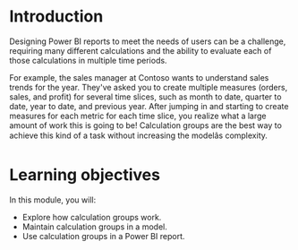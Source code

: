 
# 
# Introduction

Designing Power BI reports to meet the needs of users can be a challenge, requiring many different calculations and the ability to evaluate each of those calculations in multiple time periods.

For example, the sales manager at Contoso wants to understand sales trends for the year. They've asked you to create multiple measures (orders, sales, and profit) for several time slices, such as month to date, quarter to date, year to date, and previous year. After jumping in and starting to create measures for each metric for each time slice, you realize what a large amount of work this is going to be! Calculation groups are the best way to achieve this kind of a task without increasing the modelâs complexity.

## 
# Learning objectives

In this module, you will:

- Explore how calculation groups work.
- Maintain calculation groups in a model.
- Use calculation groups in a Power BI report.



